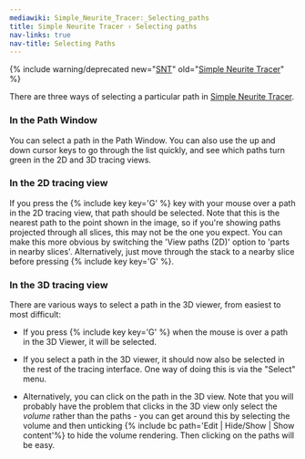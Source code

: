 ```yaml
---
mediawiki: Simple_Neurite_Tracer:_Selecting_paths
title: Simple Neurite Tracer › Selecting paths
nav-links: true
nav-title: Selecting Paths
---
```


{% include warning/deprecated new="[SNT](/plugins/snt)"
  old="[Simple Neurite Tracer](/plugins/simple-neurite-tracer)" %}

There are three ways of selecting a particular path in [Simple Neurite Tracer](/plugins/snt).

### In the Path Window

You can select a path in the Path Window. You can also use the up and down cursor keys to go through the list quickly, and see which paths turn green in the 2D and 3D tracing views.

### In the 2D tracing view

If you press the {% include key key='G' %} key with your mouse over a path in the 2D tracing view, that path should be selected. Note that this is the nearest path to the point shown in the image, so if you're showing paths projected through all slices, this may not be the one you expect. You can make this more obvious by switching the 'View paths (2D)' option to 'parts in nearby slices'. Alternatively, just move through the stack to a nearby slice before pressing {% include key key='G' %}.

### In the 3D tracing view

There are various ways to select a path in the 3D viewer, from easiest to most difficult:

-   If you press {% include key key='G' %} when the mouse is over a path in the 3D Viewer, it will be selected.

<!-- -->

-   If you select a path in the 3D viewer, it should now also be selected in the rest of the tracing interface. One way of doing this is via the "Select" menu.

<!-- -->

-   Alternatively, you can click on the path in the 3D view. Note that you will probably have the problem that clicks in the 3D view only select the <i>volume</i> rather than the paths - you can get around this by selecting the volume and then unticking {% include bc path='Edit | Hide/Show | Show content'%} to hide the volume rendering. Then clicking on the paths will be easy.
